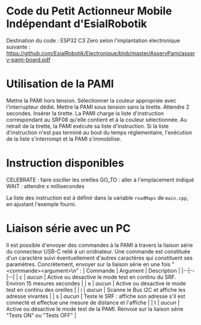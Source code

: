 # Code du Petit Actionneur Mobile Indépendant d'EsialRobotik 
Destination du code : ESP32 C3 Zero selon l'implantation électronique suivante : https://github.com/EsialRobotik/Electronique/blob/master/AsservPami/asserv-pami-board.pdf

# Utilisation de la PAMI
Mettre la PAMI hors tension.
Sélectionner la couleur appropriée avec l'interrupteur dédié.
Mettre la PAMI sous tension sans la tirette.
Attendre 2 secondes.
Insérer la tirette.
La PAMI charge la liste d'instruction correspondant au SRF08 qu'elle contient et à la couleur sélectionnée.
Au retrait de la tirette, la PAMI exécute sa liste d'instruction.
Si la liste d'instruction n'est pas terminé au bout du temps réglementaire, l'exécution de la liste s'interrompt et la PAMI s'immobilise.

# Instruction disponibles

CELEBRATE : faire osciller les oreilles
GO_TO : aller à l'emplacement indiqué
WAIT : attendre x millisecondes

La liste des instruction est à définir dans la variable `roadMaps` de `main.cpp`, en ajustant l'exemple fourni.

# Liaison série avec un PC
Il est possible d'envoyer des commandes à la PAMI à travers la liaison série du connecteur USB-C relié à un oridnateur.
Une commande est constituée d'un caractère suivi éventuellement d'autres caractères qui constituent ses paramètres.
Concrètement, envoyer sur la liaison série en une fois "\<commande>\<argument>\n" :
| Commande | Argument | Description |
|--|--|--|
| c | *aucun* | Active ou désactive le mode test en continu du SRF. Environ 15 mesures secondes |
| e | *aucun* | Active ou désactive le mode test en continu des oreilles |
| i | *aucun* | Scanne le Bus I2C et affiche les adresse vivantes |
| s | *aucun* | Teste le SRF : affiche son adresse s'il est connecté et effectue une mesure de distance et l'affiche |
| t | *aucun* | Active ou désactive le mode test de la PAMI. Renvoie sur la liaison série "Tests ON" ou "Tests OFF" |
